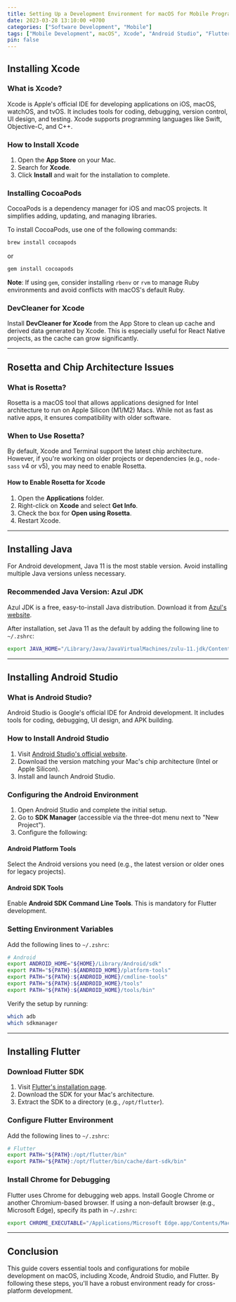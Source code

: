 ```yaml
---
title: Setting Up a Development Environment for macOS for Mobile Programming (Part 2)
date: 2023-03-28 13:10:00 +0700
categories: ["Software Development", "Mobile"]
tags: ["Mobile Development", macOS", Xcode", "Android Studio", "Flutter"]
pin: false
---
```


## Installing Xcode

### What is Xcode?

Xcode is Apple's official IDE for developing applications on iOS, macOS, watchOS, and tvOS. It includes tools for coding, debugging, version control, UI design, and testing. Xcode supports programming languages like Swift, Objective-C, and C++.

### How to Install Xcode

1. Open the **App Store** on your Mac.
2. Search for **Xcode**.
3. Click **Install** and wait for the installation to complete.

### Installing CocoaPods

CocoaPods is a dependency manager for iOS and macOS projects. It simplifies adding, updating, and managing libraries.

To install CocoaPods, use one of the following commands:

```bash
brew install cocoapods
```

or

```bash
gem install cocoapods
```

**Note**: If using `gem`, consider installing `rbenv` or `rvm` to manage Ruby environments and avoid conflicts with macOS's default Ruby.

### DevCleaner for Xcode

Install **DevCleaner for Xcode** from the App Store to clean up cache and derived data generated by Xcode. This is especially useful for React Native projects, as the cache can grow significantly.

---

## Rosetta and Chip Architecture Issues

### What is Rosetta?

Rosetta is a macOS tool that allows applications designed for Intel architecture to run on Apple Silicon (M1/M2) Macs. While not as fast as native apps, it ensures compatibility with older software.

### When to Use Rosetta?

By default, Xcode and Terminal support the latest chip architecture. However, if you're working on older projects or dependencies (e.g., `node-sass` v4 or v5), you may need to enable Rosetta.

#### How to Enable Rosetta for Xcode

1. Open the **Applications** folder.
2. Right-click on **Xcode** and select **Get Info**.
3. Check the box for **Open using Rosetta**.
4. Restart Xcode.

---

## Installing Java

For Android development, Java 11 is the most stable version. Avoid installing multiple Java versions unless necessary.

### Recommended Java Version: Azul JDK

Azul JDK is a free, easy-to-install Java distribution. Download it from [Azul's website](https://www.azul.com/downloads/#zulu).

After installation, set Java 11 as the default by adding the following line to `~/.zshrc`:

```bash
export JAVA_HOME="/Library/Java/JavaVirtualMachines/zulu-11.jdk/Contents/Home"
```

---

## Installing Android Studio

### What is Android Studio?

Android Studio is Google's official IDE for Android development. It includes tools for coding, debugging, UI design, and APK building.

### How to Install Android Studio

1. Visit [Android Studio's official website](https://developer.android.com/studio).
2. Download the version matching your Mac's chip architecture (Intel or Apple Silicon).
3. Install and launch Android Studio.

### Configuring the Android Environment

1. Open Android Studio and complete the initial setup.
2. Go to **SDK Manager** (accessible via the three-dot menu next to "New Project").
3. Configure the following:

#### Android Platform Tools

Select the Android versions you need (e.g., the latest version or older ones for legacy projects).

#### Android SDK Tools

Enable **Android SDK Command Line Tools**. This is mandatory for Flutter development.

### Setting Environment Variables

Add the following lines to `~/.zshrc`:

```bash
# Android
export ANDROID_HOME="${HOME}/Library/Android/sdk"
export PATH="${PATH}:${ANDROID_HOME}/platform-tools"
export PATH="${PATH}:${ANDROID_HOME}/cmdline-tools"
export PATH="${PATH}:${ANDROID_HOME}/tools"
export PATH="${PATH}:${ANDROID_HOME}/tools/bin"
```

Verify the setup by running:

```bash
which adb
which sdkmanager
```

---

## Installing Flutter

### Download Flutter SDK

1. Visit [Flutter's installation page](https://docs.flutter.dev/get-started/install/macos).
2. Download the SDK for your Mac's architecture.
3. Extract the SDK to a directory (e.g., `/opt/flutter`).

### Configure Flutter Environment

Add the following lines to `~/.zshrc`:

```bash
# Flutter
export PATH="${PATH}:/opt/flutter/bin"
export PATH="${PATH}:/opt/flutter/bin/cache/dart-sdk/bin"
```

### Install Chrome for Debugging

Flutter uses Chrome for debugging web apps. Install Google Chrome or another Chromium-based browser. If using a non-default browser (e.g., Microsoft Edge), specify its path in `~/.zshrc`:

```bash
export CHROME_EXECUTABLE="/Applications/Microsoft Edge.app/Contents/MacOS/Microsoft Edge"
```

---

## Conclusion

This guide covers essential tools and configurations for mobile development on macOS, including Xcode, Android Studio, and Flutter. By following these steps, you'll have a robust environment ready for cross-platform development.
